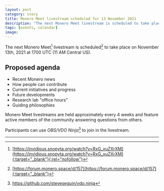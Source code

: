 ```yaml
---
layout: post
category: story
title: Monero Meet livestream scheduled for 13 November 2021
description: "The next Monero Meet livestream is scheduled to take place on November 13th, 2021 at 1700 UTC (11 AM Central US)."
tags: [events, calendar]
image: 
---
```


The next Monero Meet[^1] livestream is scheduled[^2] to take place on November 13th, 2021 at 1700 UTC	(11 AM Central US).

## Proposed agenda

- Recent Monero news
- How people can contribute
- Current initiatives and progress
- Future developments
- Research lab "office hours"
- Guiding philosophies
 
Monero Meet livestreams are held approximately every 4 weeks and feature active members of the community answering questions from others.

Participants can use *OBS/VDO Ninja*[^3] to join in the livestream.

---

[^1]: [https://invidious.snopyta.org/watch?v=RxG_xuZXrXM](https://invidious.snopyta.org/watch?v=RxG_xuZXrXM){:target="_blank"}{:rel="nofollow"}
[^2]: [https://forum.monero.space/d/157](https://forum.monero.space/d/157){:target="_blank"}
[^3]: https://github.com/steveseguin/vdo.ninja




